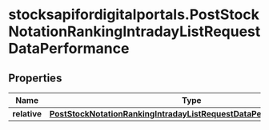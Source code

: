 # stocksapifordigitalportals.PostStockNotationRankingIntradayListRequestDataPerformance

## Properties

Name | Type | Description | Notes
------------ | ------------- | ------------- | -------------
**relative** | [**PostStockNotationRankingIntradayListRequestDataPerformanceRelative**](PostStockNotationRankingIntradayListRequestDataPerformanceRelative.md) |  | [optional] 


